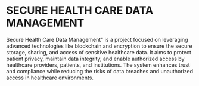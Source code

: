 #  SECURE HEALTH CARE DATA MANAGEMENT 
 Secure Health Care Data Management" is a project focused on leveraging advanced technologies like blockchain and encryption to ensure the secure storage, sharing, and access of sensitive healthcare data. It aims to protect patient privacy, maintain data integrity, and enable authorized access by healthcare providers, patients, and institutions. The system enhances trust and compliance while reducing the risks of data breaches and unauthorized access in healthcare environments.
